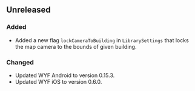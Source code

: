 ## Unreleased

### Added
* Added a new flag `lockCameraToBuilding` in `LibrarySettings` that locks the map camera to the bounds of given building.

### Changed
* Updated WYF Android to version 0.15.3.
* Updated WYF iOS to version 0.6.0.